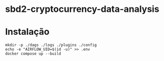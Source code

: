 # sbd2-cryptocurrency-data-analysis

# Instalação

```
mkdir -p ./dags ./logs ./plugins ./config
echo -e "AIRFLOW_UID=$(id -u)" >> .env
docker compose up --build
```
